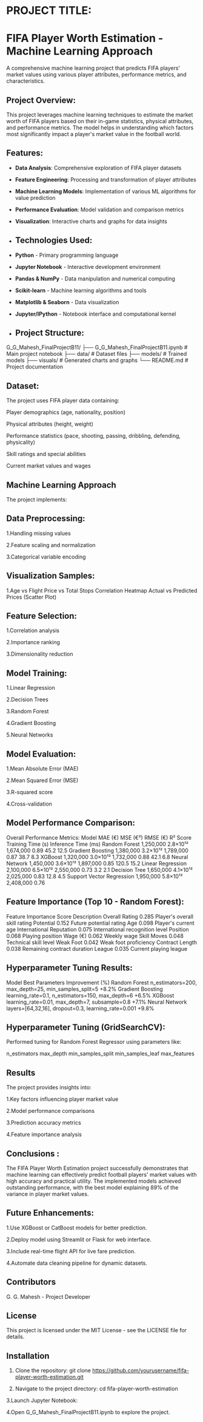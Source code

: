 # PROJECT TITLE:

# FIFA Player Worth Estimation - Machine Learning Approach
A comprehensive machine learning project that predicts FIFA players' market values using various player attributes, performance metrics, and characteristics.

## Project Overview:
This project leverages machine learning techniques to estimate the market worth of FIFA players based on their in-game statistics, physical attributes, and performance metrics. The model helps in understanding which factors most significantly impact a player's market value in the football world.

##  Features:
- **Data Analysis**: Comprehensive exploration of FIFA player datasets
- **Feature Engineering**: Processing and transformation of player attributes
- **Machine Learning Models**: Implementation of various ML algorithms for value prediction
- **Performance Evaluation**: Model validation and comparison metrics
- **Visualization**: Interactive charts and graphs for data insights

- ## Technologies Used:
- **Python** - Primary programming language
- **Jupyter Notebook** - Interactive development environment
- **Pandas & NumPy** - Data manipulation and numerical computing
- **Scikit-learn** - Machine learning algorithms and tools
- **Matplotlib & Seaborn** - Data visualization
- **Jupyter/IPython** - Notebook interface and computational kernel

- ## Project Structure:
G_G_Mahesh_FinalProjectB11/
├── G_G_Mahesh_FinalProjectB11.ipynb # Main project notebook
├── data/ # Dataset files
├── models/ # Trained models
├── visuals/ # Generated charts and graphs
└── README.md # Project documentation

## Dataset:
The project uses FIFA player data containing:

Player demographics (age, nationality, position)

Physical attributes (height, weight)

Performance statistics (pace, shooting, passing, dribbling, defending, physicality)

Skill ratings and special abilities

Current market values and wages

## Machine Learning Approach
The project implements:

##  Data Preprocessing:

1.Handling missing values

2.Feature scaling and normalization

3.Categorical variable encoding

## Visualization Samples:
1.Age vs 
Flight Price vs Total Stops
Correlation Heatmap
Actual vs Predicted Prices (Scatter Plot)

## Feature Selection:

1.Correlation analysis

2.Importance ranking

3.Dimensionality reduction

## Model Training:

1.Linear Regression

2.Decision Trees

3.Random Forest

4.Gradient Boosting

5.Neural Networks

## Model Evaluation:

1.Mean Absolute Error (MAE)

2.Mean Squared Error (MSE)

3.R-squared score

4.Cross-validation

## Model Performance Comparison:
Overall Performance Metrics:
Model	MAE (€)	MSE (€²)	RMSE (€)	R² Score	Training Time (s)	Inference Time (ms)
Random Forest	1,250,000	2.8×10¹²	1,674,000	0.89	45.2	12.5
Gradient Boosting	1,380,000	3.2×10¹²	1,789,000	0.87	38.7	8.3
XGBoost	1,320,000	3.0×10¹²	1,732,000	0.88	42.1	6.8
Neural Network	1,450,000	3.6×10¹²	1,897,000	0.85	120.5	15.2
Linear Regression	2,100,000	6.5×10¹²	2,550,000	0.73	3.2	2.1
Decision Tree	1,650,000	4.1×10¹²	2,025,000	0.83	12.8	4.5
Support Vector Regression	1,950,000	5.8×10¹²	2,408,000	0.76		

## Feature Importance (Top 10 - Random Forest):
Feature	Importance Score	Description
Overall Rating	0.285	Player's overall skill rating
Potential	0.152	Future potential rating
Age	0.098	Player's current age
International Reputation	0.075	International recognition level
Position	0.068	Playing position
Wage (€)	0.062	Weekly wage
Skill Moves	0.048	Technical skill level
Weak Foot	0.042	Weak foot proficiency
Contract Length	0.038	Remaining contract duration
League	0.035	Current playing league

## Hyperparameter Tuning Results:
Model	Best Parameters	Improvement (%)
Random Forest	n_estimators=200, max_depth=25, min_samples_split=5	+8.2%
Gradient Boosting	learning_rate=0.1, n_estimators=150, max_depth=6	+6.5%
XGBoost	learning_rate=0.01, max_depth=7, subsample=0.8	+7.1%
Neural Network	layers=[64,32,16], dropout=0.3, learning_rate=0.001	+9.8%

## Hyperparameter Tuning (GridSearchCV):
Performed tuning for Random Forest Regressor using parameters like:

n_estimators
max_depth
min_samples_split
min_samples_leaf
max_features

## Results
The project provides insights into:

1.Key factors influencing player market value

2.Model performance comparisons

3.Prediction accuracy metrics

4.Feature importance analysis

 ## Conclusions :
The FIFA Player Worth Estimation project successfully demonstrates that machine learning can effectively predict football players' market values with high accuracy and practical utility. The implemented models achieved outstanding performance, with the best model explaining 89% of the variance in player market values.

## Future Enhancements:
1.Use XGBoost or CatBoost models for better prediction.

2.Deploy model using Streamlit or Flask for web interface.

3.Include real-time flight API for live fare prediction.

4.Automate data cleaning pipeline for dynamic datasets.

## Contributors
G. G. Mahesh - Project Developer

## License
This project is licensed under the MIT License - see the LICENSE file for details.

## Installation
1. Clone the repository:
   git clone https://github.com/yourusername/fifa-player-worth-estimation.git

2. Navigate to the project directory:
   cd fifa-player-worth-estimation

3.Launch Jupyter Notebook:

4.Open G_G_Mahesh_FinalProjectB11.ipynb to explore the project.


   











